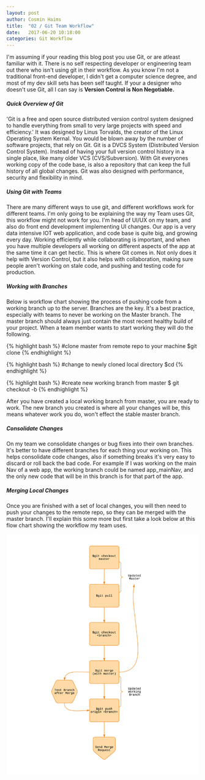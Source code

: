 ```yaml
---
layout: post
author: Cosmin Haims
title:  "02 / Git Team Workflow"
date:   2017-06-20 10:18:00
categories: Git Workflow
---
```


<p>I'm assuming if your reading this blog post you use Git, or are atleast familiar with it. There is no self respecting developer or engineering team out there who isn't using git in their workflow. As you know I'm not a traditional front-end developer, I didn't get a computer science degree, and most of my dev skill sets has been self taught. If your a designer who doesn't use Git, all I can say is <b>Version Control is Non Negotiable.</b></p>

<h5>Quick Overview of Git</h5>
<p>'Git is a free and open source distributed version control system designed to handle everything from small to very large projects with speed and efficiency.' It was designed by Linus Torvalds, the creator of the Linux Operating System Kernal. You would be blown away by the number of software projects, that rely on Git. Git is a DVCS System (Distributed Version Control System). Instead of having your full version control history in a single place, like many older VCS (CVS/Subversion). With Git everyones working copy of the code base, is also a repository that can keep the full history of all global changes. Git was also designed with performance, security and flexibility in mind.</p>

<h5>Using Git with Teams</h5>
<p>There are many different ways to use git, and different workflows work for different teams. I'm only going to be explaining the way my Team uses Git, this workflow might not work for you. I'm head of UI/UX on my team, and also do front end development implementing UI changes. Our app is a very data intensive IOT web application, and code base is quite big, and growing every day. Working efficiently while collaborating is important, and when you have multiple developers all working on different aspects of the app at the same time it can get hectic. This is where Git comes in. Not only does it help with Version Control, but it also helps with collaboration, making sure people aren't working on stale code, and pushing and testing code for production.</p>

<h5>Working with Branches</h5>
<p>Below is workflow chart showing the process of pushing code from a working branch up to the server. Branches are the key. It's a best practice, especially with teams to never be working on the Master branch. The master branch should always just contain the most recent healthy build of your project. When a team member wants to start working they will do the following.</p>

{% highlight bash %}
#clone master from remote repo to your machine
$git clone <remote repo path>
{% endhighlight %}

{% highlight bash %}
#change to newly cloned local directory
$cd <local repo path>
{% endhighlight %}

{% highlight bash %}
#create new working branch from master
$ git checkout -b <new branch name>
{% endhighlight %}

After you have created a local working branch from master, you are ready to work. The new branch you created is where all your changes will be, this means whatever work you do, won't effect the stable master branch.

<h5>Consolidate Changes</h5>
<p>On my team we consolidate changes or bug fixes into their own branches. It's better to have different branches for each thing your working on. This helps consolidate code changes, also if something breaks it's very easy to discard or roll back the bad code. For example If I was working on the main Nav of a web app, the working branch could be named app_mainNav, and the only new code that will be in this branch is for that part of the app.</p>

<h5>Merging Local Changes</h5>
<p>Once you are finished with a set of local changes, you will then need to push your changes to the remote repo, so they can be merged with the master branch. I'll explain this some more but first take a look below at this flow chart showing the workflow my team uses.</p>

![flow](/assets/images/git-team-workflow.png)
